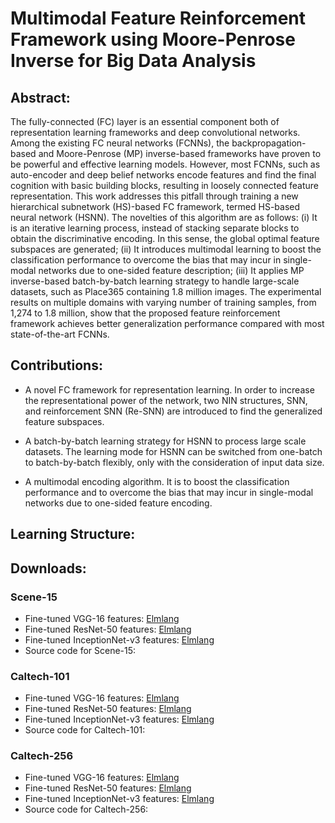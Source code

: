 # Multimodal Feature Reinforcement Framework using Moore-Penrose Inverse for Big Data Analysis

## Abstract: 
The fully-connected (FC) layer is an essential component both of representation learning frameworks and deep convolutional networks. Among the existing FC neural networks (FCNNs), the backpropagation-based and Moore-Penrose (MP) inverse-based frameworks have proven to be powerful and effective learning models. However, most FCNNs, such as auto-encoder and deep belief networks encode features and find the final cognition with basic building blocks, resulting in loosely connected feature representation. This work addresses this pitfall through training a new hierarchical subnetwork (HS)-based FC framework, termed HS-based neural network (HSNN). The novelties of this algorithm are as follows: (i) It is an iterative learning process, instead of stacking separate blocks to obtain the discriminative encoding. In this sense, the global optimal feature subspaces are generated; (ii) It introduces multimodal learning to boost the classification performance to overcome the bias that may incur in single-modal networks due to one-sided feature description; (iii) It applies MP inverse-based batch-by-batch learning strategy to handle large-scale datasets, such as Place365 containing 1.8 million images. The experimental results on multiple domains with varying number of training samples, from 1,274 to 1.8 million, show that the proposed feature reinforcement framework achieves better generalization performance compared with most state-of-the-art FCNNs.

## Contributions:
* A novel FC framework for representation learning. In order to increase the representational power of the network, two NIN structures, SNN, and reinforcement SNN (Re-SNN) are introduced to find the generalized feature subspaces.

* A batch-by-batch learning strategy for HSNN to process large scale datasets. The learning mode for HSNN can be switched from one-batch to batch-by-batch flexibly, only with the consideration of input data size.

* A multimodal encoding algorithm. It is to boost  the  classification  performance  and to  overcome  the  bias  that may  incur  in  single-modal  networks  due  to  one-sided  feature encoding.

## Learning Structure:

## Downloads:
### Scene-15
* Fine-tuned VGG-16 features: [Elmlang](http://elm-lang.org/)
* Fine-tuned ResNet-50 features: [Elmlang](http://elm-lang.org/)
* Fine-tuned InceptionNet-v3 features: [Elmlang](http://elm-lang.org/)
* Source code for Scene-15: 
### Caltech-101
* Fine-tuned VGG-16 features: [Elmlang](http://elm-lang.org/)
* Fine-tuned ResNet-50 features: [Elmlang](http://elm-lang.org/)
* Fine-tuned InceptionNet-v3 features: [Elmlang](http://elm-lang.org/)
* Source code for Caltech-101:
### Caltech-256
* Fine-tuned VGG-16 features: [Elmlang](http://elm-lang.org/)
* Fine-tuned ResNet-50 features: [Elmlang](http://elm-lang.org/)
* Fine-tuned InceptionNet-v3 features: [Elmlang](http://elm-lang.org/)
* Source code for Caltech-256: 
